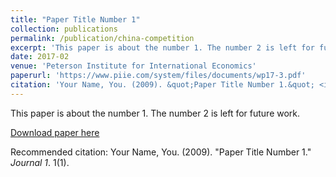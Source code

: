 ```yaml
---
title: "Paper Title Number 1"
collection: publications
permalink: /publication/china-competition
excerpt: 'This paper is about the number 1. The number 2 is left for future work.'
date: 2017-02
venue: 'Peterson Institute for International Economics'
paperurl: 'https://www.piie.com/system/files/documents/wp17-3.pdf'
citation: 'Your Name, You. (2009). &quot;Paper Title Number 1.&quot; <i>Journal 1</i>. 1(1).'
---
```

This paper is about the number 1. The number 2 is left for future work.

[Download paper here](http://academicpages.github.io/files/paper1.pdf)

Recommended citation: Your Name, You. (2009). "Paper Title Number 1." <i>Journal 1</i>. 1(1).